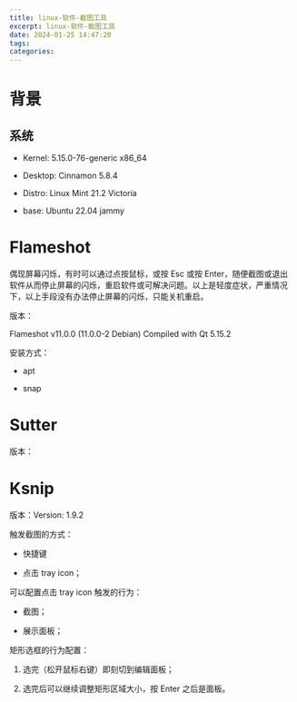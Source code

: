 ```yaml
---
title: linux-软件-截图工具
excerpt: linux-软件-截图工具
date: 2024-01-25 14:47:20
tags:
categories:
---
```



# 背景

## 系统

- Kernel: 5.15.0-76-generic x86_64 

- Desktop: Cinnamon 5.8.4

- Distro: Linux Mint 21.2 Victoria 

- base: Ubuntu 22.04 jammy


# Flameshot

偶现屏幕闪烁，有时可以通过点按鼠标，或按 Esc 或按 Enter，随便截图或退出软件从而停止屏幕的闪烁，重启软件或可解决问题。以上是轻度症状，严重情况下，以上手段没有办法停止屏幕的闪烁，只能关机重启。

版本：

Flameshot v11.0.0 (11.0.0-2 Debian)
Compiled with Qt 5.15.2

安装方式：

- apt

- snap



# Sutter

版本：

# Ksnip

版本：Version: 1.9.2


触发截图的方式：

- 快捷键

- 点击 tray icon；

可以配置点击 tray icon 触发的行为：

- 截图；

- 展示面板；

矩形选框的行为配置：

1. 选完（松开鼠标右键）即刻切到编辑面板；

2. 选完后可以继续调整矩形区域大小，按 Enter 之后是面板。

